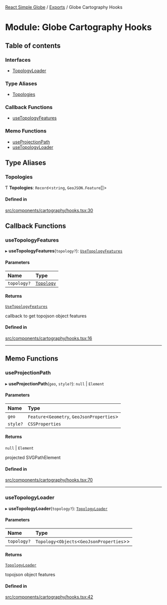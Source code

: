 [React Simple Globe](../README.md) / [Exports](../modules.md) / Globe Cartography Hooks

# Module: Globe Cartography Hooks

## Table of contents

### Interfaces

- [TopologyLoader](../interfaces/Globe_Cartography_Hooks.TopologyLoader.md)

### Type Aliases

- [Topologies](Globe_Cartography_Hooks.md#topologies)

### Callback Functions

- [useTopologyFeatures](Globe_Cartography_Hooks.md#usetopologyfeatures)

### Memo Functions

- [useProjectionPath](Globe_Cartography_Hooks.md#useprojectionpath)
- [useTopologyLoader](Globe_Cartography_Hooks.md#usetopologyloader)

## Type Aliases

### Topologies

Ƭ **Topologies**: `Record`<`string`, `GeoJSON.Feature`[]\>

#### Defined in

[src/components/cartography/hooks.tsx:30](https://github.com/Gaushao/d3-react-globe/blob/4f7a1a2/src/components/cartography/hooks.tsx#L30)

## Callback Functions

### useTopologyFeatures

▸ **useTopologyFeatures**(`topology?`): [`UseTopologyFeatures`](../interfaces/Globe_Cartography_Types.UseTopologyFeatures.md)

#### Parameters

| Name | Type |
| :------ | :------ |
| `topology?` | [`Topology`](../interfaces/Globe_Cartography_Types.Topology.md) |

#### Returns

[`UseTopologyFeatures`](../interfaces/Globe_Cartography_Types.UseTopologyFeatures.md)

callback to get topojson object features

#### Defined in

[src/components/cartography/hooks.tsx:16](https://github.com/Gaushao/d3-react-globe/blob/4f7a1a2/src/components/cartography/hooks.tsx#L16)

___

## Memo Functions

### useProjectionPath

▸ **useProjectionPath**(`geo`, `style?`): ``null`` \| `Element`

#### Parameters

| Name | Type |
| :------ | :------ |
| `geo` | `Feature`<`Geometry`, `GeoJsonProperties`\> |
| `style?` | `CSSProperties` |

#### Returns

``null`` \| `Element`

projected SVGPathElement

#### Defined in

[src/components/cartography/hooks.tsx:70](https://github.com/Gaushao/d3-react-globe/blob/4f7a1a2/src/components/cartography/hooks.tsx#L70)

___

### useTopologyLoader

▸ **useTopologyLoader**(`topology?`): [`TopologyLoader`](../interfaces/Globe_Cartography_Hooks.TopologyLoader.md)

#### Parameters

| Name | Type |
| :------ | :------ |
| `topology?` | `Topology`<`Objects`<`GeoJsonProperties`\>\> |

#### Returns

[`TopologyLoader`](../interfaces/Globe_Cartography_Hooks.TopologyLoader.md)

topojson object features

#### Defined in

[src/components/cartography/hooks.tsx:42](https://github.com/Gaushao/d3-react-globe/blob/4f7a1a2/src/components/cartography/hooks.tsx#L42)
